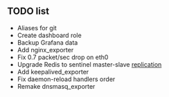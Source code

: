 ## TODO list

- Aliases for git
- Create dashboard role
- Backup Grafana data
- Add nginx_exporter
- Fix 0.7 packet/sec drop on eth0
- Upgrade Redis to sentinel master-slave [replication](https://rtfm.co.ua/redis-replikaciya-chast-2-master-slave-replikaciya-i-redis-sentinel/)
- Add keepalived_exporter
- Fix daemon-reload handlers order
- Remake dnsmasq_exporter
